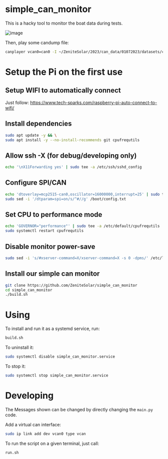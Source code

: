 # simple_can_monitor

This is a hacky tool to monitor the boat data during tests.

![image](https://github.com/ZeniteSolar/simple_can_monitor/assets/5920286/f31b1db8-f59a-497b-b1d9-38c033bd4b36)

Then, play some candump file:
```Bash
canplayer vcan0=can0 -I ~/ZeniteSolar/2023/can_data/01072023/datasets/can/candump/candump-2023-07-01_145823.log
```

# Setup the Pi on the first use

## Setup WIFI to automatically connect
Just follow: https://www.tech-sparks.com/raspberry-pi-auto-connect-to-wifi/

## Install dependencies
```bash
sudo apt update -y && \
sudo apt install -y --no-install-recommends git cpufrequtils
```

## Allow ssh -X (for debug/developing only)
```bash
echo '\nX11Forwarding yes' | sudo tee -a /etc/ssh/sshd_config
```

## Configure SPI/CAN
```bash
echo 'dtoverlay=mcp2515-can0,oscillator=16000000,interrupt=25' | sudo tee -a /boot/config.txt
sudo sed -i '/dtparam=spi=on/s/^#//g' /boot/config.txt
```

## Set CPU to performance mode
```bash
echo 'GOVERNOR="performance"' | sudo tee -a /etc/default/cpufrequtils
sudo systemctl restart cpufrequtils
```

## Disable monitor power-save
```bash
sudo sed -i 's/#xserver-command=X/xserver-command=X -s 0 -dpms/' /etc/lightdm/lightdm.conf
```

## Install our simple can monitor
```bash
git clone https://github.com/ZeniteSolar/simple_can_monitor
cd simple_can_monitor
./build.sh
```

# Using

To install and run it as a systemd service, run:
```Bash
build.sh
```

To uninstall it: 
```Bash
sudo systemctl disable simple_can_monitor.service
```

To stop it:
```Bash
sudo systemctl stop simple_can_monitor.service
```

# Developing

The Messages shown can be changed by directly changing the `main.py` code.

Add a virtual can interface:
```Bash
sudo ip link add dev vcan0 type vcan
```

To run the script on a given terminal, just call:
```Bash
run.sh
```

